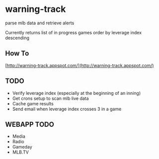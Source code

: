 # warning-track
parse mlb data and retrieve alerts

Currently returns list of in progress games order by leverage index descending

## How To
[http://warning-track.appspot.com/](http://warning-track.appspot.com/)

## TODO

* Verify leverage index (especially at the beginning of an inning)
* Get crons setup to scan mlb live data
* Cache game results
* Send email when leverage index crosses 3 in a game

## WEBAPP TODO

* Media
 * Radio
 * Gameday
 * MLB.TV
